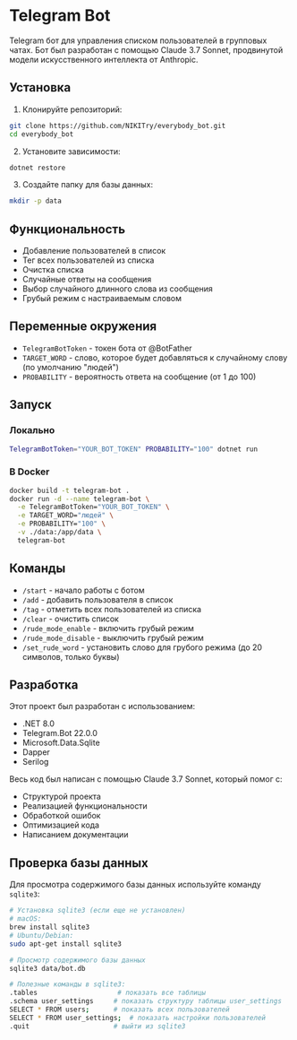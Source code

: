 # Telegram Bot

Telegram бот для управления списком пользователей в групповых чатах. Бот был разработан с помощью Claude 3.7 Sonnet, продвинутой модели искусственного интеллекта от Anthropic.

## Установка

1. Клонируйте репозиторий:
```sh
git clone https://github.com/NIKITry/everybody_bot.git
cd everybody_bot
```

2. Установите зависимости:
```sh
dotnet restore
```

3. Создайте папку для базы данных:
```sh
mkdir -p data
```

## Функциональность

- Добавление пользователей в список
- Тег всех пользователей из списка
- Очистка списка
- Случайные ответы на сообщения
- Выбор случайного длинного слова из сообщения
- Грубый режим с настраиваемым словом

## Переменные окружения

- `TelegramBotToken` - токен бота от @BotFather
- `TARGET_WORD` - слово, которое будет добавляться к случайному слову (по умолчанию "людей")
- `PROBABILITY` - вероятность ответа на сообщение (от 1 до 100)

## Запуск

### Локально

```sh
TelegramBotToken="YOUR_BOT_TOKEN" PROBABILITY="100" dotnet run
```

### В Docker

```sh
docker build -t telegram-bot .
docker run -d --name telegram-bot \
  -e TelegramBotToken="YOUR_BOT_TOKEN" \
  -e TARGET_WORD="людей" \
  -e PROBABILITY="100" \
  -v ./data:/app/data \
  telegram-bot
```

## Команды

- `/start` - начало работы с ботом
- `/add` - добавить пользователя в список
- `/tag` - отметить всех пользователей из списка
- `/clear` - очистить список
- `/rude_mode_enable` - включить грубый режим
- `/rude_mode_disable` - выключить грубый режим
- `/set_rude_word` - установить слово для грубого режима (до 20 символов, только буквы)

## Разработка

Этот проект был разработан с использованием:
- .NET 8.0
- Telegram.Bot 22.0.0
- Microsoft.Data.Sqlite
- Dapper
- Serilog

Весь код был написан с помощью Claude 3.7 Sonnet, который помог с:
- Структурой проекта
- Реализацией функциональности
- Обработкой ошибок
- Оптимизацией кода
- Написанием документации

## Проверка базы данных

Для просмотра содержимого базы данных используйте команду `sqlite3`:

```sh
# Установка sqlite3 (если еще не установлен)
# macOS:
brew install sqlite3
# Ubuntu/Debian:
sudo apt-get install sqlite3

# Просмотр содержимого базы данных
sqlite3 data/bot.db

# Полезные команды в sqlite3:
.tables                    # показать все таблицы
.schema user_settings     # показать структуру таблицы user_settings
SELECT * FROM users;      # показать всех пользователей
SELECT * FROM user_settings;  # показать настройки пользователей
.quit                     # выйти из sqlite3
``` 